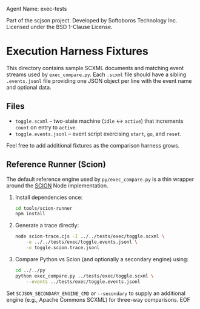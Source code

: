 Agent Name: exec-tests

Part of the scjson project.
Developed by Softoboros Technology Inc.
Licensed under the BSD 1-Clause License.

# Execution Harness Fixtures

This directory contains sample SCXML documents and matching event streams used by
`exec_compare.py`. Each `.scxml` file should have a sibling `.events.jsonl` file
providing one JSON object per line with the event name and optional data.

## Files

- `toggle.scxml` – two-state machine (`idle` ↔ `active`) that increments
  `count` on entry to `active`.
- `toggle.events.jsonl` – event script exercising `start`, `go`, and `reset`.

Feel free to add additional fixtures as the comparison harness grows.

## Reference Runner (Scion)

The default reference engine used by `py/exec_compare.py` is a thin wrapper
around the [SCION](https://www.npmjs.com/package/scxml) Node implementation.

1. Install dependencies once:

   ```bash
   cd tools/scion-runner
   npm install
   ```

2. Generate a trace directly:

   ```bash
   node scion-trace.cjs -I ../../tests/exec/toggle.scxml \
       -e ../../tests/exec/toggle.events.jsonl \
       -o toggle.scion.trace.jsonl
   ```

3. Compare Python vs Scion (and optionally a secondary engine) using:

   ```bash
   cd ../../py
   python exec_compare.py ../tests/exec/toggle.scxml \
       --events ../tests/exec/toggle.events.jsonl
   ```

Set `SCJSON_SECONDARY_ENGINE_CMD` or `--secondary` to supply an additional
engine (e.g., Apache Commons SCXML) for three-way comparisons.
 EOF
